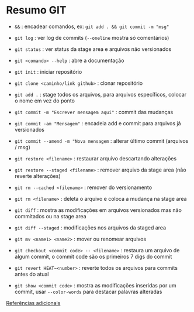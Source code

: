 # Resumo GIT

- `&&` : encadear comandos, ex: `git add . && git commit -m "msg"`

- `git log` : ver log de commits (`--oneline` mostra só comentários)
- `git status` : ver status da stage area e arquivos não versionados

- `git <comando> --help` : abre a documentação

- `git init` : iniciar repositório

- `git clone <caminho/link github>` : clonar repositório

- `git add .` : stage todos os arquivos, para arquivos específicos, colocar o nome em vez do ponto
- `git commit -m "Escrever mensagem aqui"` : commit das mudanças
- `git commit -am "Mensagem"` : encadeia add e commit para arquivos já versionados

- `git commit --amend -m "Nova mensagem` : alterar último commit (arquivos / msg)

- `git restore <filename>` : restaurar arquivo descartando alterações
- `git restore --staged <filename>` : remover arquivo da stage area (não reverte alterações)

- `git rm --cached <filename>` : remover do versionamento
- `git rm <filename>` : deleta o arquivo e coloca a mudança na stage area

- `git diff` : mostra as modificações em arquivos versionados mas não commitados ou na stage area

- `git diff --staged` : modificações nos arquivos da staged area

- `git mv <name1> <name2>` : mover ou renomear arquivos

- `git checkout <commit code> -- <filename>` : restaura um arquivo de algum commit, o commit code são os primeiros 7 digs do commit

- `git revert HEAT~<number>` : reverte todos os arquivos para <number> commits antes do atual

- `git show <commit code>` : mostra as modificações inseridas por um commit, usar `--color-words` para destacar palavras alteradas

[Referências adicionais](https://rogerdudler.github.io/git-guide/index.pt_BR.html)
